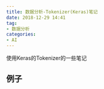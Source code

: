 ```yaml
---
title: 数据分析-Tokenizer(Keras)笔记
date: 2018-12-29 14:41
tag:
- 数据分析
categories:
- AI
---
```

使用Keras的Tokenizer的一些笔记
<!--more-->
## 例子

<!--stackedit_data:
eyJoaXN0b3J5IjpbNDg0MzcxNjIwXX0=
-->